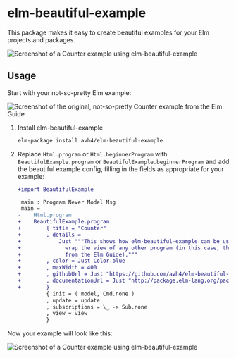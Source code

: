 # elm-beautiful-example

This package makes it easy to create beautiful examples for your Elm projects
and packages.

![Screenshot of a Counter example using elm-beautiful-example](https://github.com/avh4/elm-beautiful-example/raw/master/screenshot.png)


## Usage

Start with your not-so-pretty Elm example:

![Screenshot of the original, not-so-pretty Counter example from the Elm Guide](https://github.com/avh4/elm-beautiful-example/raw/master/before.png)

1. Install elm-beautiful-example

   ```sh
   elm-package install avh4/elm-beautiful-example
   ```

2. Replace `Html.program` or `Html.beginnerProgram`
with `BeautifulExample.program` or `BeautifulExample.beginnerProgram`
and add the beautiful example config,
filling in the fields as appropriate for your example:

   ```diff
   +import BeautifulExample

    main : Program Never Model Msg
    main =
   -    Html.program
   +    BeautifulExample.program
   +        { title = "Counter"
   +        , details =
   +            Just """This shows how elm-beautiful-example can be used to
   +              wrap the view of any other program (in this case, the Counter example
   +              from the Elm Guide)."""
   +        , color = Just Color.blue
   +        , maxWidth = 400
   +        , githubUrl = Just "https://github.com/avh4/elm-beautiful-example"
   +        , documentationUrl = Just "http://package.elm-lang.org/packages/avh4/elm-beautiful-example/latest"
   +        }
            { init = ( model, Cmd.none )
            , update = update
            , subscriptions = \_ -> Sub.none
            , view = view
            }
   ```

Now your example will look like this:

![Screenshot of a Counter example using elm-beautiful-example](https://github.com/avh4/elm-beautiful-example/raw/master/screenshot.png)
